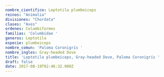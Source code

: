 ```yaml
---
nombre_cientifico: Leptotila plumbeiceps
reinos: "Animalia"
divisiones: "Chordata"
clases: "Aves"
ordenes: Columbiformes
familias: 'Columbidae '
generos: Leptotila
especie: plumbeiceps
nombre_comun: 'Paloma Coronigrís '
nombre_ingles: Gray-headed Dove
title: 'Leptotila plumbeiceps, Gray-headed Dove, Paloma Coronigrís '
draft: false
date: 2017-08-19T02:46:32.000Z
---
```


